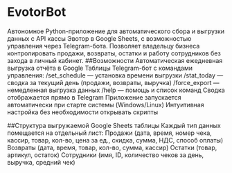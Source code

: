 # EvotorBot
Автономное Python-приложение для автоматического сбора и выгрузки данных с API кассы Эвотор в Google Sheets, с возможностью управления через Telegram-бота. Позволяет владельцу бизнеса контролировать продажи, возвраты, остатки и работу сотрудников без захода в личный кабинет.
##Возможности
    Автоматическая ежедневная выгрузка отчёта в Google Таблицы
    Telegram-бот с командами управления:
        /set_schedule — установка времени выгрузки
        /stat_today — сводка за текущий день (продажи, возвраты, выручка)
        /force_export — немедленная выгрузка данных
        /help — помощь и список команд
    Сводка отображается прямо в Telegram
    Приложение запускается автоматически при старте системы (Windows/Linux)
    Интуитивная настройка без необходимости открывать скрипты
	
##Структура выгружаемой Google Sheets таблицы
	Каждый тип данных помещается на отдельный лист:
	Продажи	(дата, время, номер чека, кассир, товар, кол-во, цена за ед., скидка, сумма, НДС, способ оплаты)
	Возвраты (дата, время, товар, кол-во, сумма, кассир)
	Остатки	(товар, артикул, остаток)
	Сотрудники (имя, ID, количество чеков за день, выручка, средний чек)
